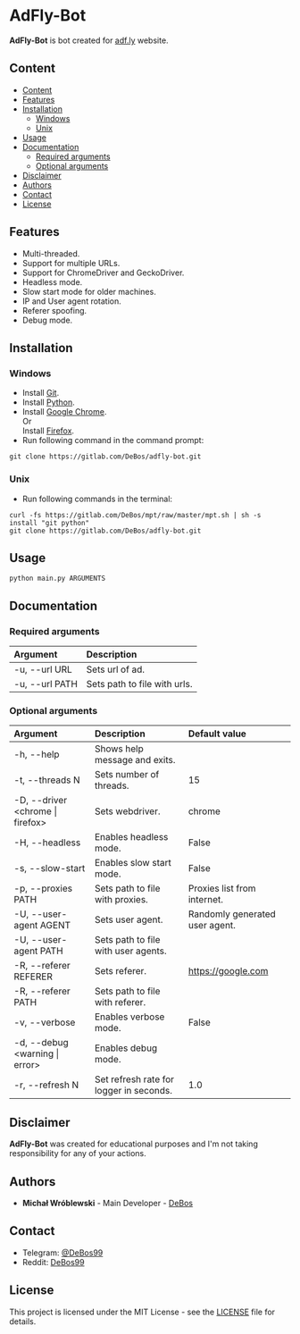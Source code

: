 # AdFly-Bot

**AdFly-Bot** is bot created for [adf.ly](https://adf.ly/) website.

## Content

- [Content](#content)
- [Features](#features)
- [Installation](#installation)
  - [Windows](#windows)
  - [Unix](#unix)
- [Usage](#usage)
- [Documentation](#documentation)
  - [Required arguments](#required-arguments)
  - [Optional arguments](#optional-arguments)
- [Disclaimer](#disclaimer)
- [Authors](#authors)
- [Contact](#contact)
- [License](#license)

## Features

* Multi-threaded.
* Support for multiple URLs.
* Support for ChromeDriver and GeckoDriver.
* Headless mode.
* Slow start mode for older machines.
* IP and User agent rotation.
* Referer spoofing.
* Debug mode.

## Installation

### Windows

* Install [Git](https://git-scm.com/download/win).
* Install [Python](https://www.python.org/downloads/).
* Install [Google Chrome](https://www.google.com/chrome/).
<br>Or
<br>Install [Firefox](https://www.mozilla.org/firefox/new/).
* Run following command in the command prompt:
```
git clone https://gitlab.com/DeBos/adfly-bot.git
```

### Unix

* Run following commands in the terminal:
```
curl -fs https://gitlab.com/DeBos/mpt/raw/master/mpt.sh | sh -s install "git python"
git clone https://gitlab.com/DeBos/adfly-bot.git
```

## Usage

`python main.py ARGUMENTS`

## Documentation

### Required arguments

| Argument       | Description                  |
| :------------- | :--------------------------- |
| -u, --url URL  | Sets url of ad.              |
| -u, --url PATH | Sets path to file with urls. |

### Optional arguments

| Argument                         | Description                             | Default value                  |
| :------------------------------- | :-------------------------------------- | :----------------------------- |
| -h, --help                       | Shows help message and exits.           |                                |
| -t, --threads N                  | Sets number of threads.                 | 15                             |
| -D, --driver <chrome \| firefox> | Sets webdriver.                         | chrome                         |
| -H, --headless                   | Enables headless mode.                  | False                          |
| -s, --slow-start                 | Enables slow start mode.                | False                          |
| -p, --proxies PATH               | Sets path to file with proxies.         | Proxies list from internet.    |
| -U, --user-agent AGENT           | Sets user agent.                        | Randomly generated user agent. |
| -U, --user-agent PATH            | Sets path to file with user agents.     |                                |
| -R, --referer REFERER            | Sets referer.                           | https://google.com             |
| -R, --referer PATH               | Sets path to file with referer.         |                                |
| -v, --verbose                    | Enables verbose mode.                   | False                          |
| -d, --debug <warning \| error>   | Enables debug mode.                     |                                |
| -r, --refresh N                  | Set refresh rate for logger in seconds. | 1.0                            |

## Disclaimer

**AdFly-Bot** was created for educational purposes and I'm not taking responsibility for any of your actions.

## Authors

* **Michał Wróblewski** - Main Developer - [DeBos](https://gitlab.com/DeBos)

## Contact

* Telegram: [@DeBos99](https://t.me/DeBos99)
* Reddit: [DeBos99](https://www.reddit.com/user/DeBos99)

## License

This project is licensed under the MIT License - see the [LICENSE](LICENSE) file for details.
